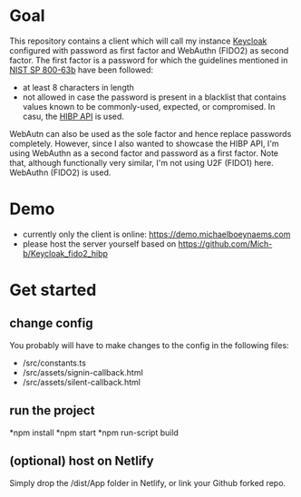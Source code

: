 # Goal
This repository contains a client which will call my instance [Keycloak](https://github.com/Mich-b/Keycloak_fido2_hibp) configured with password as first factor and WebAuthn (FIDO2) as second factor. The first factor is a password for which the guidelines mentioned in [NIST SP 800-63b](https://pages.nist.gov/800-63-3/sp800-63b.html) have been followed:
* at least 8 characters in length
* not allowed in case the password is present in a blacklist that contains values known to be commonly-used, expected, or compromised. In casu, the [HIBP API](https://haveibeenpwned.com/API/v3) is used. 

WebAutn can also be used as the sole factor and hence replace passwords completely. However, since I also wanted to showcase the HIBP API, I'm  using WebAuthn as a second factor and password as a first factor. Note that, although functionally very similar, I'm not using U2F (FIDO1) here. WebAuthn (FIDO2) is used.

# Demo
- currently only the client is online: https://demo.michaelboeynaems.com
- please host the server yourself based on https://github.com/Mich-b/Keycloak_fido2_hibp

# Get started
## change config
You probably will have to make changes to the config in the following files:
* /src/constants.ts
* /src/assets/signin-callback.html
* /src/assets/silent-callback.html

## run the project
*npm install
*npm start
*npm run-script build

## (optional) host on Netlify
Simply drop the /dist/App folder in Netlify, or link your Github forked repo. 

